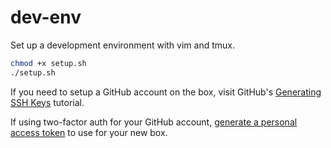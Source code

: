 # dev-env
Set up a development environment with vim and tmux.

```bash
chmod +x setup.sh
./setup.sh
```

If you need to setup a GitHub account on the box, visit GitHub's [Generating SSH Keys](https://help.github.com/articles/generating-ssh-keys/) tutorial. 

If using two-factor auth for your GitHub account, [generate a personal access token](https://help.github.com/articles/creating-an-access-token-for-command-line-use/) to use for your new box.

